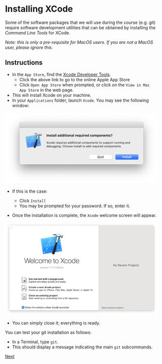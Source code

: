 # Installing XCode

Some of the software packages that we will use during the course (e.g. git) require software development utilities that can be obtained by installing the _Command Line Tools_ for XCode.

_Note: this is only a pre-requisite for MacOS users. If you are not a MacOS user, please ignore this._

## Instructions

- In the `App Store`, find the [Xcode Developer Tools](https://apps.apple.com/gb/app/xcode/id497799835?mt=12).
  + Click the above link to go to the online Apple App Store
  + Click `Open App Store` when prompted, or click on the `View in Mac App Store` in the web page.
- This will install Xcode on your machine.
- In your `Applications` folder, launch `Xcode`. You may see the following window:

<img src="img/xcode_additional_components.png" alt="Install addditional required components?"></img>

- If this is the case:
    + Click `Install`
    + You may be prompted for your password. If so, enter it.

- Once the installation is complete, the `Xcode` welcome screen will appear.

<img src="img/xcode_welcome_screen.png" alt="Xcode welcome screen"></img>

- You can simply close it; everything is ready.

You can test your git installation as follows:

- In a Terminal, type `git`.
- This should display a message indicating the main `git` subcommands.

[Next](r_setup_macos.md)
